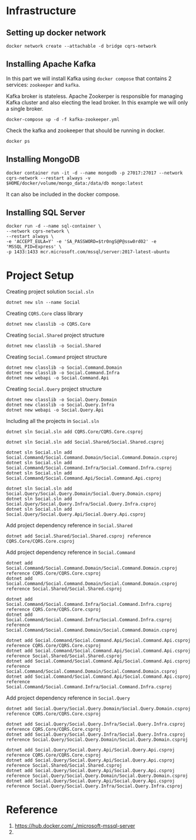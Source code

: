 # Infrastructure

## Setting up docker network

```
docker network create --attachable -d bridge cqrs-network
```

## Installing Apache Kafka
In this part we will install Kafka using <code>docker compose</code> that contains 2 services: <code>zookeeper</code> and <code>kafka</code>.

Kafka broker is stateless. Apache Zookerper is responsible for managing Kafka cluster and also electing the lead broker. In this example we will only a single broker.

```
docker-compose up -d -f kafka-zookeeper.yml
```

Check the kafka and zookeeper that should be running in docker.

```
docker ps
```

## Installing MongoDB

```
docker container run -it -d --name mongodb -p 27017:27017 --network cqrs-network --restart always -v $HOME/docker/volume/mongo_data:/data/db mongo:latest
```

It can also be included in the docker compose.

## Installing SQL Server 
```
docker run -d --name sql-container \
--network cqrs-network \
--restart always \
-e 'ACCEPT_EULA=Y' -e 'SA_PASSWORD=$tr0ngS@P@ssw0rd02' -e 'MSSQL_PID=Express' \
-p 1433:1433 mcr.microsoft.com/mssql/server:2017-latest-ubuntu 
```

# Project Setup

Creating project solution <code>Social.sln</code>
```
dotnet new sln --name Social
```

Creating <code>CQRS.Core</code> class library
```
dotnet new classlib -o CQRS.Core
```

Creating <code>Social.Shared</code> project structure
```
dotnet new classlib -o Social.Shared
```

Creating <code>Social.Command</code> project structure
```
dotnet new classlib -o Social.Command.Domain
dotnet new classlib -o Social.Command.Infra
dotnet new webapi -o Social.Command.Api
```

Creating <code>Social.Query</code> project structure
```
dotnet new classlib -o Social.Query.Domain
dotnet new classlib -o Social.Query.Infra
dotnet new webapi -o Social.Query.Api
```

Including all the projects in <code>Social.sln</code>
```
dotnet sln Social.sln add CQRS.Core/CQRS.Core.csproj

dotnet sln Social.sln add Social.Shared/Social.Shared.csproj

dotnet sln Social.sln add Social.Command/Social.Command.Domain/Social.Command.Domain.csproj
dotnet sln Social.sln add Social.Command/Social.Command.Infra/Social.Command.Infra.csproj
dotnet sln Social.sln add Social.Command/Social.Command.Api/Social.Command.Api.csproj

dotnet sln Social.sln add Social.Query/Social.Query.Domain/Social.Query.Domain.csproj
dotnet sln Social.sln add Social.Query/Social.Query.Infra/Social.Query.Infra.csproj
dotnet sln Social.sln add Social.Query/Social.Query.Api/Social.Query.Api.csproj
```

Add project dependency reference in <code>Social.Shared</code>
```
dotnet add Social.Shared/Social.Shared.csproj reference CQRS.Core/CQRS.Core.csproj
```

Add project dependency reference in <code>Social.Command</code>
```
dotnet add Social.Command/Social.Command.Domain/Social.Command.Domain.csproj reference CQRS.Core/CQRS.Core.csproj
dotnet add Social.Command/Social.Command.Domain/Social.Command.Domain.csproj reference Social.Shared/Social.Shared.csproj

dotnet add Social.Command/Social.Command.Infra/Social.Command.Infra.csproj reference CQRS.Core/CQRS.Core.csproj
dotnet add Social.Command/Social.Command.Infra/Social.Command.Infra.csproj reference Social.Command/Social.Command.Domain/Social.Command.Domain.csproj

dotnet add Social.Command/Social.Command.Api/Social.Command.Api.csproj reference CQRS.Core/CQRS.Core.csproj
dotnet add Social.Command/Social.Command.Api/Social.Command.Api.csproj reference Social.Shared/Social.Shared.csproj
dotnet add Social.Command/Social.Command.Api/Social.Command.Api.csproj reference Social.Command/Social.Command.Domain/Social.Command.Domain.csproj
dotnet add Social.Command/Social.Command.Api/Social.Command.Api.csproj reference Social.Command/Social.Command.Infra/Social.Command.Infra.csproj
```

Add project dependency reference in <code>Social.Query</code>
```
dotnet add Social.Query/Social.Query.Domain/Social.Query.Domain.csproj reference CQRS.Core/CQRS.Core.csproj

dotnet add Social.Query/Social.Query.Infra/Social.Query.Infra.csproj reference CQRS.Core/CQRS.Core.csproj
dotnet add Social.Query/Social.Query.Infra/Social.Query.Infra.csproj reference Social.Query/Social.Query.Domain/Social.Query.Domain.csproj

dotnet add Social.Query/Social.Query.Api/Social.Query.Api.csproj reference CQRS.Core/CQRS.Core.csproj
dotnet add Social.Query/Social.Query.Api/Social.Query.Api.csproj reference Social.Shared/Social.Shared.csproj
dotnet add Social.Query/Social.Query.Api/Social.Query.Api.csproj reference Social.Query/Social.Query.Domain/Social.Query.Domain.csproj
dotnet add Social.Query/Social.Query.Api/Social.Query.Api.csproj reference Social.Query/Social.Query.Infra/Social.Query.Infra.csproj
```

# Reference
1. https://hub.docker.com/_/microsoft-mssql-server
2. 